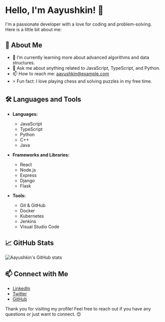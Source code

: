# Hello, I'm Aayushkin! 👋

I'm a passionate developer with a love for coding and problem-solving. Here is a little bit about me:

## 🚀 About Me

- 🌱 I’m currently learning more about advanced algorithms and data structures.
- 💬 Ask me about anything related to JavaScript, TypeScript, and Python.
- 📫 How to reach me: [aayushkin@example.com](mailto:aayush-tech07.website)
- ⚡ Fun fact: I love playing chess and solving puzzles in my free time.

## 🛠️ Languages and Tools

- **Languages:**
  - JavaScript
  - TypeScript
  - Python
  - C++
  - Java

- **Frameworks and Libraries:**
  - React
  - Node.js
  - Express
  - Django
  - Flask

- **Tools:**
  - Git & GitHub
  - Docker
  - Kubernetes
  - Jenkins
  - Visual Studio Code

## 📈 GitHub Stats

![Aayushkin's GitHub stats](https://github-readme-stats.vercel.app/api?username=Aayushkin&show_icons=true&theme=dracula)

## 📫 Connect with Me

- [LinkedIn](https://www.linkedin.com/in/aayushkin)
- [Twitter](https://twitter.com/aayushkin)
- [GitHub](https://github.com/Aayushkin)

Thank you for visiting my profile! Feel free to reach out if you have any questions or just want to connect. 😊
